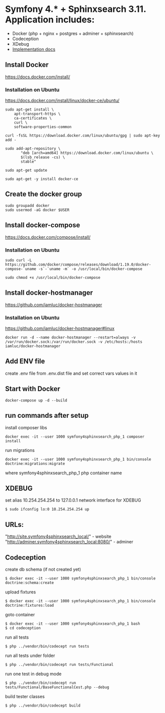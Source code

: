 # Symfony 4.* + Sphinxsearch 3.11. Application includes:
- Docker (php + nginx + postgres + adminer + sphinxsearch)
- Codeception 
- XDebug
- [Implementation docs](https://github.com/vavilen84/symfony_4_sphinx_search/tree/master/docs)

##  Install Docker 

https://docs.docker.com/install/

### Installation on Ubuntu

https://docs.docker.com/install/linux/docker-ce/ubuntu/

```
sudo apt-get install \
    apt-transport-https \
    ca-certificates \
    curl \
    software-properties-common
```

```
curl -fsSL https://download.docker.com/linux/ubuntu/gpg | sudo apt-key add -
```

```
sudo add-apt-repository \
       "deb [arch=amd64] https://download.docker.com/linux/ubuntu \
       $(lsb_release -cs) \
       stable"
```

```
sudo apt-get update
```

```
sudo apt-get -y install docker-ce
```

## Create the docker group

```
sudo groupadd docker
sudo usermod -aG docker $USER
```

##  Install docker-compose 

https://docs.docker.com/compose/install/

### Installation on Ubuntu

```
sudo curl -L https://github.com/docker/compose/releases/download/1.19.0/docker-compose-`uname -s`-`uname -m` -o /usr/local/bin/docker-compose
```

```
sudo chmod +x /usr/local/bin/docker-compose
```

##  Install docker-hostmanager

https://github.com/iamluc/docker-hostmanager

### Installation on Ubuntu

https://github.com/iamluc/docker-hostmanager#linux

```
docker run -d --name docker-hostmanager --restart=always -v /var/run/docker.sock:/var/run/docker.sock -v /etc/hosts:/hosts iamluc/docker-hostmanager
```

##  Add ENV file

create .env file from .env.dist file and set correct vars values in it


##  Start with Docker

```
docker-compose up -d --build
```

##  run commands after setup


install composer libs
```
docker exec -it --user 1000 symfony4sphinxsearch_php_1 composer install
```

run migrations
```
docker exec -it --user 1000 symfony4sphinxsearch_php_1 bin/console doctrine:migrations:migrate
```

where symfony4sphinxsearch_php_1 php container name

## XDEBUG
set alias 10.254.254.254 to 127.0.0.1 network interface for XDEBUG
```
$ sudo ifconfig lo:0 10.254.254.254 up
```

## URLs:
"http://site.symfony4sphinxsearch_local/" - website<br>
"http://adminer.symfony4sphinxsearch_local:8080/" - adminer

## Codeception
 
create db schema (if not created yet)
```
$ docker exec -it --user 1000 symfony4sphinxsearch_php_1 bin/console doctrine:schema:create 
```

upload fixtures
```
$ docker exec -it --user 1000 symfony4sphinxsearch_php_1 bin/console doctrine:fixtures:load 
```

goto container
```
$ docker exec -it --user 1000 symfony4sphinxsearch_php_1 bash
$ cd codeception
```
run all tests
```
$ php ../vendor/bin/codecept run tests
```

run all tests under folder
```
$ php ../vendor/bin/codecept run tests/Functional
```

run one test in debug mode
```
$ php ../vendor/bin/codecept run tests/Functional/BaseFunctionalCest.php --debug
```

build tester classes
```
$ php ../vendor/bin/codecept build
```
